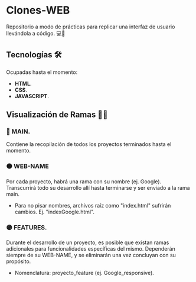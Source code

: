 # Clones-WEB 
Repositorio a modo de prácticas para replicar una interfaz de usuario llevándola a código. :computer::art:

## Tecnologías :hammer_and_wrench:
Ocupadas hasta el momento: 
* **HTML**.
* **CSS**. 
* **JAVASCRIPT**.

## Visualización de Ramas :woman_technologist:
### :large_blue_circle: MAIN.
Contiene la recopilación de todos los proyectos terminados hasta el momento.

### :orange_circle: WEB-NAME
Por cada proyecto, habrá una rama con su nombre (ej. Google). Transcurrirá todo su desarrollo allí hasta terminarse y ser enviado a la rama main.
* Para no pisar nombres, archivos raíz como "index.html" sufrirán cambios. Ej. "indexGoogle.html".

### :purple_circle: FEATURES. 
Durante el desarrollo de un proyecto, es posible que existan ramas adicionales para funcionalidades específicas del mismo. Dependerán siempre de su WEB-NAME, y se eliminarán una vez concluyan con su propósito. 
* Nomenclatura: proyecto_feature (ej. Google_responsive).
